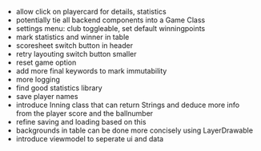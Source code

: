 - allow click on playercard for details, statistics
- potentially tie all backend components into a Game Class
- settings menu: club toggleable, set default winningpoints
- mark statistics and winner in table 
- scoresheet switch button in header
- retry layouting switch button smaller
- reset game option
- add more final keywords to mark immutability
- more logging
- find good statistics library
- save player names
- introduce Inning class that can return Strings and deduce more info from the player score and the ballnumber
- refine saving and loading based on this
- backgrounds in table can be done more concisely using LayerDrawable
- introduce viewmodel to seperate ui and data

